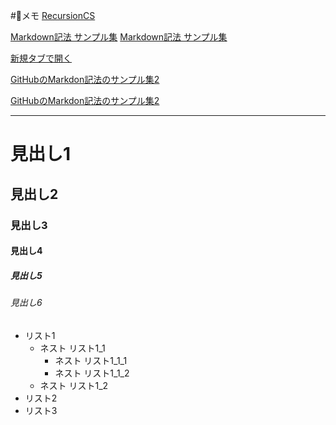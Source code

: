 #📝メモ
[RecursionCS](https://recursionist.io/dashboard)

[Markdown記法 サンプル集](https://qiita.com/tbpgr/items/989c6badefff69377da7)
<a href="[https://zenn.dev/softoika/scraps/8d361407128904](https://qiita.com/tbpgr/items/989c6badefff69377da7)" target="_blank" rel="noopener noreferrer">Markdown記法 サンプル集</a>

<a href="ここにリンク先のURLを入れる" target="_blank" rel="noopener noreferrer">新規タブで開く</a>


[GitHubのMarkdon記法のサンプル集2](https://zenn.dev/softoika/scraps/8d361407128904)

<a href="https://zenn.dev/softoika/scraps/8d361407128904" target="_blank">GitHubのMarkdon記法のサンプル集2</a>

-----------
# 見出し1
## 見出し2
### 見出し3
#### 見出し4
##### 見出し5
###### 見出し6

- リスト1
    - ネスト リスト1_1
        - ネスト リスト1_1_1
        - ネスト リスト1_1_2
    - ネスト リスト1_2
- リスト2
- リスト3

